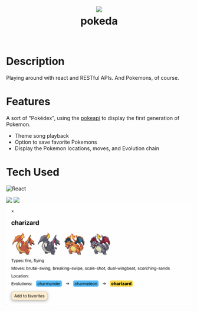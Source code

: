 <div align="center">
      <h1> <img src="build/logo.png" width="300px"><br/>pokeda</h1>
     </div>
<p align="center"> <a href="https://gertzman.github.io/pokeda/" target="_blank"><img alt="" src="https://img.shields.io/badge/Website-EA4C89?style=normal&logo=dribbble&logoColor=white" style="vertical-align:center" /></a> <a href="https://www.linkedin.com/in/adam-gertzkin-662920234/}" target="_blank"><img alt="" src="https://img.shields.io/badge/LinkedIn-0077B5?style=normal&logo=linkedin&logoColor=white" style="vertical-align:center" /></a> </p>

# Description

Playing around with react and RESTful APIs. And Pokemons, of course.

# Features

A sort of "Pokédex", using the [pokeapi](https://pokeapi.co/) to display the first generation of Pokemon.

- Theme song playback
- Option to save favorite Pokemons
- Display the Pokemon locations, moves, and Evolution chain

# Tech Used

![React](https://img.shields.io/badge/react-%2320232a.svg?style=for-the-badge&logo=react&logoColor=%2361DAFB)

![](https://img.shields.io/badge/IMAGES-4298B8.svg?style=for-the-badge&logoColor=white)
![](build/ss1.png)
![](mdAssets/ss2.png)
